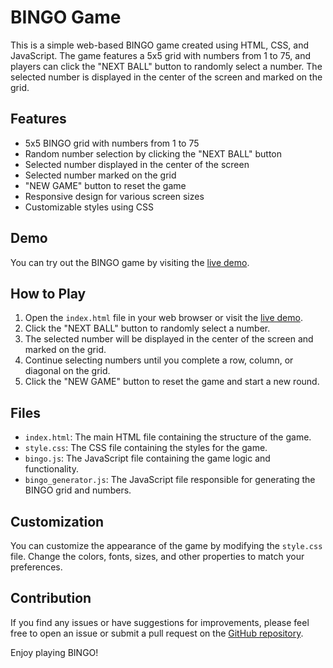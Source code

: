 # BINGO Game

This is a simple web-based BINGO game created using HTML, CSS, and JavaScript. The game features a 5x5 grid with numbers
from 1 to 75, and players can click the "NEXT BALL" button to randomly select a number. The selected number is displayed
in the center of the screen and marked on the grid.

## Features

- 5x5 BINGO grid with numbers from 1 to 75
- Random number selection by clicking the "NEXT BALL" button
- Selected number displayed in the center of the screen
- Selected number marked on the grid
- "NEW GAME" button to reset the game
- Responsive design for various screen sizes
- Customizable styles using CSS

## Demo

You can try out the BINGO game by visiting the [live demo](https://jhchundev.github.io/bingo-dashboard/).

## How to Play

1. Open the `index.html` file in your web browser or visit
   the [live demo](https://jhchundev.github.io/bingo-dashboard/).
2. Click the "NEXT BALL" button to randomly select a number.
3. The selected number will be displayed in the center of the screen and marked on the grid.
4. Continue selecting numbers until you complete a row, column, or diagonal on the grid.
5. Click the "NEW GAME" button to reset the game and start a new round.

## Files

- `index.html`: The main HTML file containing the structure of the game.
- `style.css`: The CSS file containing the styles for the game.
- `bingo.js`: The JavaScript file containing the game logic and functionality.
- `bingo_generator.js`: The JavaScript file responsible for generating the BINGO grid and numbers.

## Customization

You can customize the appearance of the game by modifying the `style.css` file. Change the colors, fonts, sizes, and
other properties to match your preferences.

## Contribution

If you find any issues or have suggestions for improvements, please feel free to open an issue or submit a pull request
on the [GitHub repository](https://github.com/jhchundev/bingo-dashboard).

Enjoy playing BINGO!